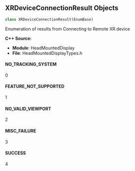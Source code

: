 ## XRDeviceConnectionResult Objects

```python
class XRDeviceConnectionResult(EnumBase)
```

Enumeration of results from Connecting to Remote XR device

**C++ Source:**

- **Module**: HeadMountedDisplay
- **File**: HeadMountedDisplayTypes.h

<a id="unreal.XRDeviceConnectionResult.NO_TRACKING_SYSTEM"></a>

#### NO_TRACKING_SYSTEM

0

<a id="unreal.XRDeviceConnectionResult.FEATURE_NOT_SUPPORTED"></a>

#### FEATURE_NOT_SUPPORTED

1

<a id="unreal.XRDeviceConnectionResult.NO_VALID_VIEWPORT"></a>

#### NO_VALID_VIEWPORT

2

<a id="unreal.XRDeviceConnectionResult.MISC_FAILURE"></a>

#### MISC_FAILURE

3

<a id="unreal.XRDeviceConnectionResult.SUCCESS"></a>

#### SUCCESS

4

<a id="unreal.XRSystemFlags"></a>